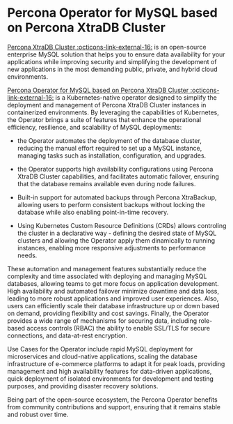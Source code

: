 # Percona Operator for MySQL based on Percona XtraDB Cluster

[Percona XtraDB Cluster :octicons-link-external-16:](https://www.percona.com/software/mysql-database/percona-xtradb-cluster)
is an open-source enterprise MySQL solution that helps you to ensure data
availability for your applications while improving security and simplifying the
development of new applications in the most demanding public, private, and
hybrid cloud environments.

[Percona Operator for MySQL based on Percona XtraDB Cluster :octicons-link-external-16:](https://github.com/percona/percona-xtradb-cluster-operator)
is a Kubernetes-native operator designed to simplify the deployment and management of Percona XtraDB Cluster instances in containerized environments.
By leveraging the capabilities of Kubernetes, the Operator brings a suite of features that enhance the operational efficiency, resilience, and scalability of MySQL deployments:

* the Operator automates the deployment of the database cluster, reducing the manual effort required to set up a MySQL instance, managing tasks such as installation, configuration, and upgrades.

* the Operator supports high availability configurations using Percona XtraDB Cluster capabilities, and facilitates automatic failover, ensuring that the database remains available even during node failures.

* Built-in support for automated backups through Percona XtraBackup, allowing users to perform consistent backups without locking the database while also enabling point-in-time recovery.

* Using Kubernetes Custom Resource Definitions (CRDs) allows controling the cluster in a declarative way - defining the desired state of MySQL clusters and allowing the Operator apply them dinamically to running instances, enabling more responsive adjustments to performance needs.

These automation and management features substantially reduce the complexity and time associated with deploying and managing MySQL databases, allowing teams to get more focus on application development. High availability and automated failover minimize downtime and data loss, leading to more robust applications and improved user experiences. Also, users can efficiently scale their database infrastructure up or down based on demand, providing flexibility and cost savings. Finally, the Operator provides a wide range of mechanisms for securing data, including role-based access controls (RBAC) the ability to enable SSL/TLS for secure connections, and data-at-rest encryption.

Use Cases for the Operator include rapid MySQL deployment for microservices and cloud-native applications, scaling the database infrastructure of e-commerce platforms to adapt it for peak loads, providing management and high availability features for data-driven applications, quick deployment of isolated environments for development and testing purposes, and providing disaster recovery solutions.

Being part of the open-source ecosystem, the Percona Operator benefits from community contributions and support, ensuring that it remains stable and robust over time.
